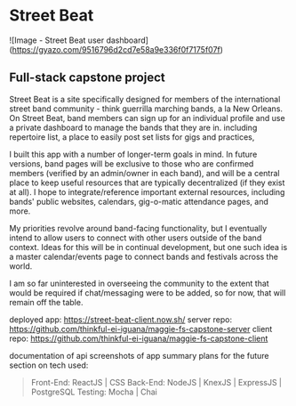 # Street Beat

![Image - Street Beat user dashboard] (https://gyazo.com/9516796d2cd7e58a9e336f0f7175f07f)

## Full-stack capstone project

Street Beat is a site specifically designed for members of the international street band community - think guerrilla marching bands, a la New Orleans. On Street Beat, band members can sign up for an individual profile and use a private dashboard to manage the bands that they are in.  including repertoire list, a place to easily post set lists for gigs and practices,

I built this app with a number of longer-term goals in mind. In future versions, band pages will be exclusive to those who are confirmed members (verified by an admin/owner in each band), and will be a central place to keep useful resources that are typically decentralized (if they exist at all). I hope to integrate/reference important external resources, including bands' public websites, calendars, gig-o-matic attendance pages, and more.

My priorities revolve around band-facing functionality, but I eventually intend to allow users to connect with other users outside of the band context. Ideas for this will be in continual development, but one such idea is a master calendar/events page to connect bands and festivals across the world.

I am so far uninterested in overseeing the community to the extent that would be required if chat/messaging were to be added, so for now, that will remain off the table.


deployed app: https://street-beat-client.now.sh/
server repo: https://github.com/thinkful-ei-iguana/maggie-fs-capstone-server
client repo: https://github.com/thinkful-ei-iguana/maggie-fs-capstone-client

documentation of api
screenshots of app
summary
plans for the future
section on tech used:
>Front-End: ReactJS | CSS
>Back-End: NodeJS | KnexJS | ExpressJS | PostgreSQL
>Testing: Mocha | Chai